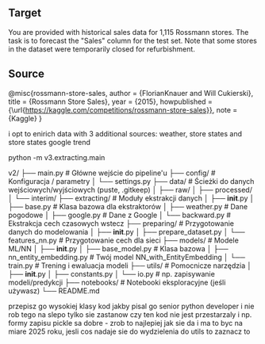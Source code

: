 ## Target
You are provided with historical sales data for 1,115 Rossmann stores. The task is to forecast the "Sales" column for the test set. Note that some stores in the dataset were temporarily closed for refurbishment.

## Source
@misc{rossmann-store-sales,
    author = {FlorianKnauer and Will Cukierski},
    title = {Rossmann Store Sales},
    year = {2015},
    howpublished = {\url{https://kaggle.com/competitions/rossmann-store-sales}},
    note = {Kaggle}
}

i opt to enirich data with 3 additional sources: weather, store states and store states google trend

python -m v3.extracting.main

v2/
├── main.py                           # Główne wejście do pipeline'u
├── config/                           # Konfiguracja / parametry
│   └── settings.py
├── data/                             # Ścieżki do danych wejściowych/wyjściowych (puste, .gitkeep)
│   ├── raw/
│   ├── processed/
│   └── interim/
├── extracting/                       # Moduły ekstrakcji danych
│   ├── __init__.py
│   ├── base.py                       # Klasa bazowa dla ekstraktorów
│   ├── weather.py                    # Dane pogodowe
│   ├── google.py                     # Dane z Google
│   └── backward.py                   # Ekstrakcja cech czasowych wstecz
├── preparing/                        # Przygotowanie danych do modelowania
│   ├── __init__.py
│   ├── prepare_dataset.py
│   └── features_nn.py                # Przygotowanie cech dla sieci
├── models/                           # Modele ML/NN
│   ├── __init__.py
│   ├── base_model.py                 # Klasa bazowa
│   ├── nn_entity_embedding.py        # Twój model NN_with_EntityEmbedding
│   └── train.py                      # Trening i ewaluacja modeli
├── utils/                            # Pomocnicze narzędzia
│   ├── __init__.py
│   ├── constants.py
│   └── io.py                         # np. zapisywanie modeli/predykcji
├── notebooks/                        # Notebooki eksploracyjne (jeśli używasz)
└── README.md

przepisz go wysokiej klasy kod jakby pisal go senior python developer i nie rob tego na slepo tylko sie zastanow czy ten kod nie jest przestarzaly i np. formy zapisu pickle sa dobre - zrob to najlepiej jak sie da i ma to byc na miare 2025 roku, jesli cos nadaje sie do wydzielenia do utils to zaznacz to